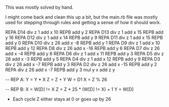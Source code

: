 This was mostly solved by hand.

I might come back and clean this up a bit, but the
main.rb file was mostly used for stepping through rules
and getting a sense of how it should work.

REPA D14
div z 1
add x 10
REPB
add y 2
REPA D13
div z 1
add x 15
REPB
add y 16
REPA D12
div z 1
add x 14
REPB
add y 9
REPA D11
div z 1
add x 15
REPB
add y 0
REPA D10
div z 26
add x -8
REPB
add y 1
REPA D9
div z 1
add x 10
REPB
add y 12
REPA D8
div z 26
add x -16
REPB
add y 6
REPA D7
div z 26
add x -4
REPB
add y 6
REPA D6
div z 1
add x 11
REPB
add y 3
REPA D5
div z 26
add x -3
REPB
add y 5
REPA D4
div z 1
add x 12
REPB
add y 9
REPA D3
div z 26
add x -7
REPB
add y 3
REPA D2
div z 26
add x -15
REPB
add y 2
REPA
div z 26
add x -7
REPB
add y 3
mul y x
add z y 


-- REP A:
Y = Y * X
Z = Z + Y
W = D1
X = Z % 26

-- REP B:
X = W[D] != X
Z = Z * 25 * (W[D] != X) + 1
Y = W[D]

- Each cycle Z either stays at 0 or goes up by 26